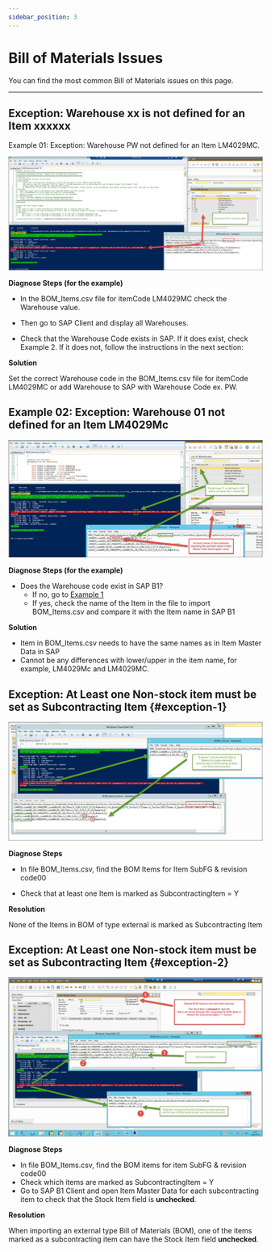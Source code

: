 ```yaml
---
sidebar_position: 3
---
```


# Bill of Materials Issues

You can find the most common Bill of Materials issues on this page.

---

## Exception: Warehouse xx is not defined for an Item xxxxxx

Example 01: Exception: Warehouse PW not defined for an Item LM4029MC.

![Warehouse not defined for an Item](./media/bill-of-materials-issues/warehouse-not-defined-for-item.webp)

**Diagnose Steps (for the example)**

- In the BOM_Items.csv file for itemCode LM4029MC check the Warehouse value.

- Then go to SAP Client and display all Warehouses.

- Check that the Warehouse Code exists in SAP. If it does exist, check Example 2. If it does not, follow the instructions in the next section:

**Solution**

Set the correct Warehouse code in the BOM_Items.csv file for itemCode LM4029MC or add Warehouse to SAP with Warehouse Code ex. PW.

## Example 02: Exception: Warehouse 01 not defined for an Item LM4029Mc

![Warehouse not defined for an Item](./media/bill-of-materials-issues/warehouse-not-defined-for-item-2.webp)

**Diagnose Steps (for the example)**

- Does the Warehouse code exist in SAP B1?
  - If no, go to [Example 1](#exception-warehouse-xx-is-not-defined-for-an-item-xxxxxx)
  - If yes, check the name of the Item in the file to import BOM_Items.csv and compare it with the Item name in SAP B1

**Solution**

- Item in BOM_Items.csv needs to have the same names as in Item Master Data in SAP
- Cannot be any differences with lower/upper in the item name, for example, LM4029Mc and LM4029MC.

## Exception: At Least one Non-stock item must be set as Subcontracting Item {#exception-1}

![Subcontracting Item](./media/bill-of-materials-issues/non-stock-item-subcontracting.webp)

**Diagnose Steps**

- In file BOM_Items.csv, find the BOM Items for Item SubFG & revision code00

- Check that at least one Item is marked as SubcontractingItem = Y

**Resolution**

None of the Items in BOM of type external is marked as Subcontracting Item

## Exception: At Least one Non-stock item must be set as Subcontracting Item {#exception-2}

![Subcontracting Item](./media/bill-of-materials-issues/non-stock-item-subcontracting-item-2.webp)

**Diagnose Steps**

- In file BOM_Items.csv, find the BOM items for item SubFG & revision code00
- Check which items are marked as SubcontractingItem = Y
- Go to SAP B1 Client and open Item Master Data for each subcontracting item to check that the Stock Item field is **unchecked**.

**Resolution**

When importing an external type Bill of Materials (BOM), one of the items marked as a subcontracting item can have the Stock Item field **unchecked**.
